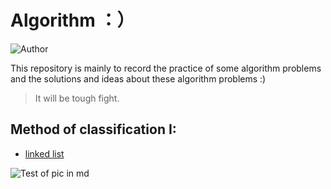 # Algorithm ：）

![Author](https://img.shields.io/badge/Author-Vincent-brightgreen)

This repository is mainly to record the practice of some algorithm problems and the solutions and ideas about these algorithm problems :)

>It will be tough fight.


## Method of classification I:

* [linked list](https://github.com/xxxVincent-L/algorithm-training/blob/master/Summary/Linked%20List.md)



![Test of pic in md](https://s2.loli.net/2021/12/11/hFjkSlPrNvYVdOM.png)
